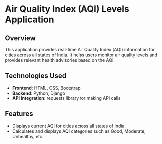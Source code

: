 # Air Quality Index (AQI) Levels Application

## Overview

This application provides real-time Air Quality Index (AQI) information for cities across all states of India. It helps users monitor air quality levels and provides relevant health advisories based on the AQI.

## Technologies Used

- **Frontend**: HTML, CSS, Bootstrap
- **Backend**: Python, Django
- **API Integration**: requests library for making API calls

## Features

- Displays current AQI for cities across all states of India.
- Calculates and displays AQI categories such as Good, Moderate, Unhealthy, etc.


